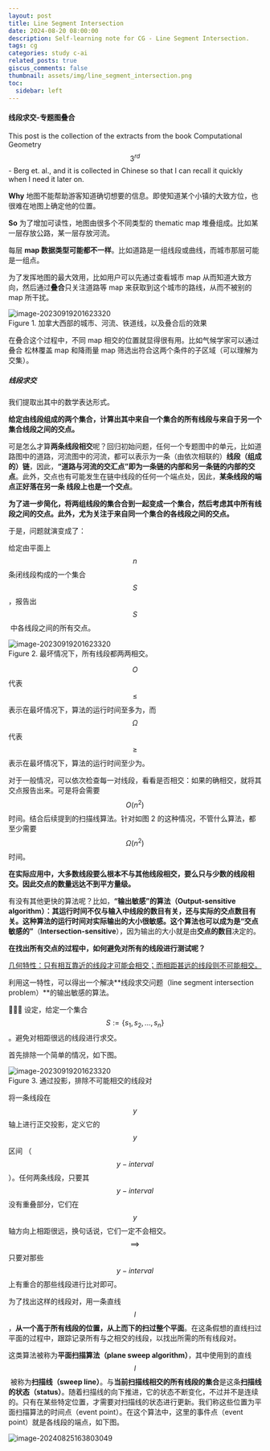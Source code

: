 ```yaml
---
layout: post
title: Line Segment Intersection
date: 2024-08-20 08:00:00
description: Self-learning note for CG - Line Segment Intersection.
tags: cg
categories: study c-ai
related_posts: true
giscus_comments: false
thumbnail: assets/img/line_segment_intersection.png
toc:
  sidebar: left
---
```


#### 线段求交-专题图叠合

This post is the collection of the extracts from the book Computational Geometry $$3^{rd}$$ - Berg et. al., and it is collected in Chinese so that I can recall it quickly when I need it later on.

**Why** 地图不能帮助游客知道确切想要的信息。即使知道某个小镇的大致方位，也很难在地图上确定他的位置。

**So** 为了增加可读性，地图由很多个不同类型的 thematic map 堆叠组成。比如某一层存放公路，某一层存放河流。

每层 **map 数据类型可能都不一样**。比如道路是一组线段或曲线，而城市那层可能是一组点。

为了发挥地图的最大效用，比如用户可以先通过查看城市 map 从而知道大致方向，然后通过**叠合**只关注道路等 map 来获取到这个城市的路线，从而不被别的 map 所干扰。

<div class="row mt-3 mb-3">
    <div class="col-sm mt-3 mt-md-0">
       <img src="https://i.imgur.com/G8g8lCu.png" alt="image-20230919201623320" class="img-fluid rounded z-depth-1" data-zoomable />
    </div>
</div>
<div class="caption">
  Figure 1. 加拿大西部的城市、河流、铁道线，以及叠合后的效果
</div>

在叠合这个过程中，不同 map 相交的位置就显得很有用。比如气候学家可以通过叠合 松林覆盖 map 和降雨量 map 筛选出符合这两个条件的子区域（可以理解为交集）。

##### 线段求交

我们提取出其中的数学表达形式。

**给定由线段组成的两个集合，计算出其中来自一个集合的所有线段与来自于另一个集合线段之间的交点。**

可是怎么才算**两条线段相交**呢？回归初始问题，任何一个专题图中的单元，比如道路图中的道路，河流图中的河流，都可以表示为一条（由依次相联的）**线段（组成的）链**，因此，**“道路与河流的交汇点”即为一条链的内部和另一条链的内部的交点**。此外，交点也有可能发生在链中线段的任何一个端点处，因此，**某条线段的端点正好落在另一条 线段上也是一个交点**。

**为了进一步简化，将两组线段的集合合到一起变成一个集合，然后考虑其中所有线段之间的交点。此外，尤为关注于来自同一个集合的各线段之间的交点。**

于是，问题就演变成了：

给定由平面上 $$n$$ 条闭线段构成的一个集合 $$S$$，报告出 $$S$$​ 中各线段之间的所有交点。

<div class="row mt-3 mb-3">
    <div class="col-sm mt-3 mt-md-0">
       <img src="https://i.imgur.com/rgc3BGf.png" alt="image-20230919201623320" class="img-fluid rounded z-depth-1" data-zoomable />
    </div>
</div>
<div class="caption">
  Figure 2. 最坏情况下，所有线段都两两相交。
</div>

$$O$$ 代表 $$\leq$$ 表示在最坏情况下，算法的运行时间至多为，而 $$\Omega$$ 代表 $$\geq$$ 表示在最坏情况下，算法的运行时间至少为。

对于一般情况，可以依次检查每一对线段，看看是否相交：如果的确相交，就将其交点报告出来。可是将会需要 $$O(n^2)$$​ 时间。结合后续提到的扫描线算法。针对如图 2 的这种情况，不管什么算法，都至少需要 $$\Omega(n^2)$$​ 时间。

**在实际应用中，大多数线段要么根本不与其他线段相交，要么只与少数的线段相交。因此交点的数量远达不到平方量级。**

有没有其他更快的算法呢？比如，**“输出敏感”**的算法（**Output-sensitive algorithm**）：其运行时间不仅与输入中线段的数目有关，还与实际的交点数目有关。这种算法的运行时间对实际输出的大小很敏感。这个算法也可以成为是**“交点敏感的”**（**Intersection-sensitive**），因为输出的大小就是由**交点的数目**决定的。

**在找出所有交点的过程中，如何避免对所有的线段进行测试呢？**

<u>几何特性：只有相互靠近的线段才可能会相交；而相距甚远的线段则不可能相交。</u>

利用这一特性，可以得出一个解决**线段求交问题（line segment intersection problem）**的输出敏感的算法。

:star2::star2::star2: 设定，给定一个集合 $$S:=\{s_1, s_2, ..., s_n\}$$。避免对相距很远的线段进行求交。

首先排除一个简单的情况，如下图。

<div class="row mt-3 mb-3">
    <div class="col-sm mt-3 mt-md-0">
       <img src="https://i.imgur.com/Zx3HEL8.png" alt="image-20230919201623320" class="img-fluid rounded z-depth-1" data-zoomable />
    </div>
</div>
<div class="caption">
  Figure 3. 通过投影，排除不可能相交的线段对
</div>

将一条线段在 $$y$$ 轴上进行正交投影，定义它的 $$y$$ 区间 （$$y-interval$$）。任何两条线段，只要其 $$y-interval$$ 没有重叠部分，它们在 $$y$$ 轴方向上相距很远，换句话说，它们一定不会相交。$$\implies$$ 只要对那些 $$y-interval$$ 上有重合的那些线段进行比对即可。

为了找出这样的线段对，用一条直线 $$l$$ ，**从一个高于所有线段的位置，从上而下的扫过整个平面**。在这条假想的直线扫过平面的过程中，跟踪记录所有与之相交的线段，以找出所需的所有线段对。

这类算法被称为**平面扫描算法（plane sweep algorithm）**，其中使用到的直线 $$l$$​ 被称为**扫描线（sweep line）**。与**当前扫描线相交的所有线段的集合**是这条**扫描线的状态（status）**。随着扫描线的向下推进，它的状态不断变化，不过并不是连续的。只有在某些特定位置，才需要对扫描线的状态进行更新。我们称这些位置为平面扫描算法的时间点（event point）。在这个算法中，这里的事件点（event point）就是各线段的端点，如下图。

![image-20240825163803049](https://i.imgur.com/4JGt9R6.png)
